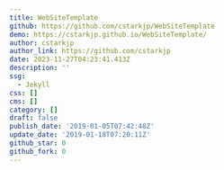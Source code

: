 ```yaml
---
title: WebSiteTemplate
github: https://github.com/cstarkjp/WebSiteTemplate
demo: https://cstarkjp.github.io/WebSiteTemplate/
author: cstarkjp
author_link: https://github.com/cstarkjp
date: 2023-11-27T04:23:41.413Z
description: ''
ssg:
  - Jekyll
css: []
cms: []
category: []
draft: false
publish_date: '2019-01-05T07:42:48Z'
update_date: '2019-01-18T07:20:11Z'
github_star: 0
github_fork: 0
---
```

